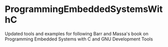 # ProgrammingEmbeddedSystemsWithC
Updated tools and examples for following Barr and Massa's book on Programming Embedded Systems with C and GNU Development Tools
